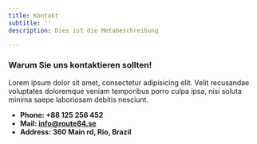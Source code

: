 ```yaml
---
title: Kontakt
subtitle: ''
description: Dies ist die Metabeschreibung

---
```

### Warum Sie uns kontaktieren sollten!

Lorem ipsum dolor sit amet, consectetur adipisicing elit. Velit recusandae voluptates doloremque veniam temporibus porro culpa ipsa, nisi soluta minima saepe laboriosam debitis nesciunt.

* **Phone: +88 125 256 452**
* **Mail: info@route84.se**
* **Address: 360 Main rd, Rio, Brazil**